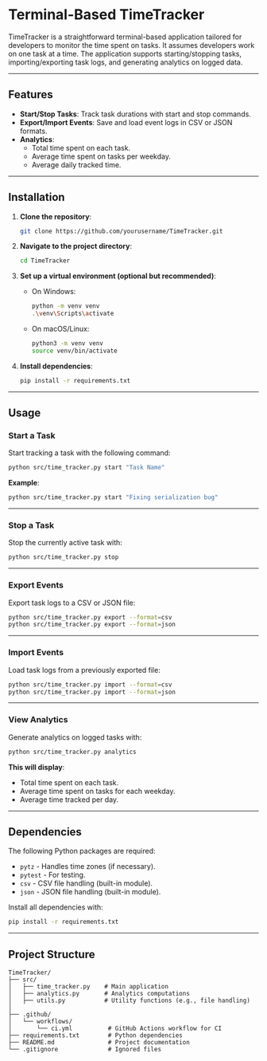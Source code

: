
# Terminal-Based TimeTracker

TimeTracker is a straightforward terminal-based application tailored for developers to monitor the time spent on tasks. It assumes developers work on one task at a time. The application supports starting/stopping tasks, importing/exporting task logs, and generating analytics on logged data.

---

## Features

- **Start/Stop Tasks**: Track task durations with start and stop commands.
- **Export/Import Events**: Save and load event logs in CSV or JSON formats.
- **Analytics**:
  - Total time spent on each task.
  - Average time spent on tasks per weekday.
  - Average daily tracked time.

---

## Installation

1. **Clone the repository**:

   ```bash
   git clone https://github.com/yourusername/TimeTracker.git
   ```

2. **Navigate to the project directory**:

   ```bash
   cd TimeTracker
   ```

3. **Set up a virtual environment (optional but recommended)**:

   - On Windows:
     ```bash
     python -m venv venv
     .\venv\Scripts\activate
     ```
   - On macOS/Linux:
     ```bash
     python3 -m venv venv
     source venv/bin/activate
     ```

4. **Install dependencies**:

   ```bash
   pip install -r requirements.txt
   ```

---

## Usage

### Start a Task
Start tracking a task with the following command:

```bash
python src/time_tracker.py start "Task Name"
```

**Example**: 
```bash
python src/time_tracker.py start "Fixing serialization bug"
```

---

### Stop a Task
Stop the currently active task with:

```bash
python src/time_tracker.py stop
```

---

### Export Events
Export task logs to a CSV or JSON file:

```bash
python src/time_tracker.py export --format=csv
python src/time_tracker.py export --format=json
```

---

### Import Events
Load task logs from a previously exported file:

```bash
python src/time_tracker.py import --format=csv
python src/time_tracker.py import --format=json
```

---

### View Analytics
Generate analytics on logged tasks with:

```bash
python src/time_tracker.py analytics
```

**This will display**:
- Total time spent on each task.
- Average time spent on tasks for each weekday.
- Average time tracked per day.

---

## Dependencies

The following Python packages are required:

- `pytz` - Handles time zones (if necessary).
- `pytest` - For testing.
- `csv` - CSV file handling (built-in module).
- `json` - JSON file handling (built-in module).

Install all dependencies with:

```bash
pip install -r requirements.txt
```

---

## Project Structure

```plaintext
TimeTracker/
├── src/
│   ├── time_tracker.py    # Main application
│   ├── analytics.py       # Analytics computations
│   ├── utils.py           # Utility functions (e.g., file handling)
│
├── .github/
│   └── workflows/
│       └── ci.yml          # GitHub Actions workflow for CI
├── requirements.txt        # Python dependencies
├── README.md               # Project documentation
└── .gitignore              # Ignored files
```